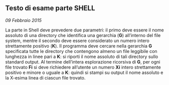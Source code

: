 ## Testo di esame parte SHELL
*09 Febbraio 2015*

La parte in Shell deve prevedere due parametri: il primo deve essere il nome assoluto di una directory che identifica una gerarchia (**G**) all’interno del file system, mentre il secondo deve essere considerato un numero intero strettamente positivo (**K**).
Il programma deve cercare nella gerarchia **G** specificata tutte le directory che contengono almeno un file leggibile con lunghezza in linee pari a **K**: si riporti il nome assoluto di tali directory sullo standard output.
Al termine dell’intera esplorazione ricorsiva di **G**, per ogni file trovato **Fi** si deve richiedere all’utente un numero **Xi** intero strettamente positivo e minore o uguale a **K**: quindi si stampi su output il nome assoluto e la X-esima linea di ciascun file trovato.